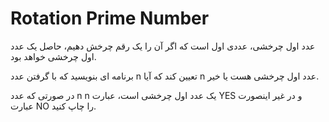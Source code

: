 # Rotation Prime Number

عدد اول چرخشی، عددی اول است که اگر آن را یک رقم چرخش دهیم، حاصل یک عدد اول چرخشی خواهد بود.

برنامه ای بنویسید که با گرفتن عدد n تعیین کند که آیا n عدد اول چرخشی هست یا خیر.

در صورتی که عدد n n یک عدد اول چرخشی است، عبارت YES و در غیر اینصورت عبارت NO را چاپ کنید.